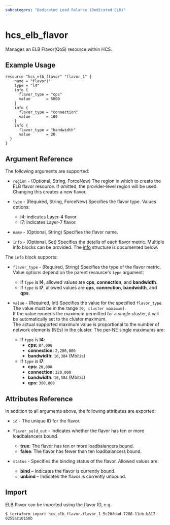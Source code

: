 ```yaml
---
subcategory: "Dedicated Load Balance (Dedicated ELB)"
---
```


# hcs_elb_flavor

Manages an ELB Flavor(QoS) resource within HCS.

## Example Usage

```hcl
resource "hcs_elb_flavor" "flavor_1" {
    name = "flavor1"
    type = "l4"
    info {
      flavor_type = "cps"
      value       = 5000
    }
    info {
      flavor_type = "connection"
      value       = 100
    }
    info {
      flavor_type = "bandwidth"
      value       = 20
  }
}
```

## Argument Reference

The following arguments are supported:

* `region` - (Optional, String, ForceNew) The region in which to create the ELB flavor resource. If omitted, the
  provider-level region will be used. Changing this creates a new flavor.

* `type` - (Required, String, ForceNew) Specifies the flavor type. Values options:
  + l4: indicates Layer-4 flavor.
  + l7: indicates Layer-7 flavor.

* `name` - (Optional, String) Specifies the flavor name.

* `info` - (Optional, Set) Specifies the details of each flavor metric. Multiple info blocks can be provided.
  The [info](#info) structure is documented below.

<a name="info"></a>
The `info` block supports:
* `flavor_type` - (Required, String) Specifies the type of the flavor metric.  
  Value options depend on the parent resource's `type` argument:
  + If `type` is **l4**, allowed values are **cps**, **connection**, and **bandwidth**.
  + If `type` is **l7**, allowed values are **cps**, **connection**, **bandwidth**, and **qps**.

* `value` - (Required, Int) Specifies the value for the specified `flavor_type`.  
  The value must be in the range `[0, cluster maximum]`.  
  If the value exceeds the maximum permitted for a single cluster, it will be automatically set to the cluster maximum.  
  The actual supported maximum value is proportional to the number of network elements (NEs) in the cluster. The per-NE single maximums are:
  + If `type` is **l4**:
    - **cps:** `87,000`
    - **connection:** `2,200,000`
    - **bandwidth:** `16,384` (Mbit/s)
  + If `type` is **l7**:
    - **cps:** `20,000`
    - **connection:** `320,000`
    - **bandwidth:** `10,384` (Mbit/s)
    - **qps:** `300,000`

## Attributes Reference

In addition to all arguments above, the following attributes are exported:

* `id` - The unique ID for the flavor.

* `flavor_sold_out` - Indicates whether the flavor has ten or more loadbalancers bound.
  + **true**: The flavor has ten or more loadbalancers bound.
  + **false**: The flavor has fewer than ten loadbalancers bound.

* `status` - Specifies the binding status of the flavor. Allowed values are:
  + **bind** – Indicates the flavor is currently bound.
  + **unbind** – Indicates the flavor is currently unbound.

## Import

ELB flavor can be imported using the flavor ID, e.g.

```
$ terraform import hcs_elb_flavor.flavor_1 5c20fdad-7288-11eb-b817-0255ac10158b
```
